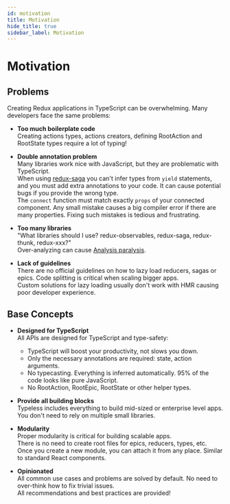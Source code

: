 ```yaml
---
id: motivation
title: Motivation
hide_title: true
sidebar_label: Motivation
---
```


# Motivation

## Problems

Creating Redux applications in TypeScript can be overwhelming. Many developers face the same problems:

- **Too much boilerplate code**  
  Creating actions types, actions creators, defining RootAction and RootState types require a lot of typing!

- **Double annotation problem**  
  Many libraries work nice with JavaScript, but they are problematic with TypeScript.  
  When using [redux-saga](https://github.com/redux-saga/redux-saga) you can't infer types from `yield` statements, and you must add extra annotations to your code. It can cause potential bugs if you provide the wrong type.  
  The `connect` function must match exactly `props` of your connected component. Any small mistake causes a big compiler error if there are many properties. Fixing such mistakes is tedious and frustrating.

- **Too many libraries**  
  "What libraries should I use? redux-observables, redux-saga, redux-thunk, redux-xxx?"  
  Over-analyzing can cause [Analysis paralysis](https://en.wikipedia.org/wiki/Analysis_paralysis).

- **Lack of guidelines**  
  There are no official guidelines on how to lazy load reducers, sagas or epics. Code splitting is critical when scaling bigger apps.  
  Custom solutions for lazy loading usually don't work with HMR causing poor developer experience.

## Base Concepts

- **Designed for TypeScript**  
  All APIs are designed for TypeScript and type-safety:

  - TypeScript will boost your productivity, not slows you down.
  - Only the necessary annotations are required: state, action arguments.
  - No typecasting. Everything is inferred automatically. 95% of the code looks like pure JavaScript.
  - No RootAction, RootEpic, RootState or other helper types.

- **Provide all building blocks**  
  Typeless includes everything to build mid-sized or enterprise level apps.  
  You don't need to rely on multiple small libraries.

- **Modularity**  
  Proper modularity is critical for building scalable apps.  
  There is no need to create root files for epics, reducers, types, etc. Once you create a new module, you can attach it from any place. Similar to standard React components.

- **Opinionated**  
  All common use cases and problems are solved by default. No need to over-think how to fix trivial issues.  
  All recommendations and best practices are provided!
